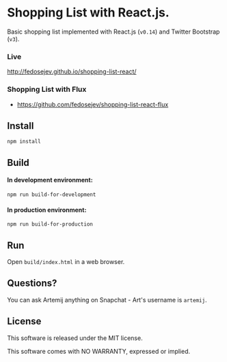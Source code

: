 # Shopping List with React.js.

Basic shopping list implemented with React.js (`v0.14`) and Twitter Bootstrap (`v3`).

### Live

http://fedosejev.github.io/shopping-list-react/

### Shopping List with Flux

+ https://github.com/fedosejev/shopping-list-react-flux

## Install

`npm install`

## Build

#### In development environment:

`npm run build-for-development`

#### In production environment:

`npm run build-for-production`

## Run

Open `build/index.html` in a web browser.

## Questions?

You can ask Artemij anything on Snapchat - Art's username is `artemij`.

## License

This software is released under the MIT license.

This software comes with NO WARRANTY, expressed or implied.

